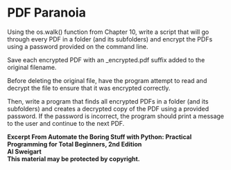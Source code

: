 
# PDF Paranoia

Using the os.walk() function from Chapter 10, write a script that will go through every PDF in a folder (and its subfolders) and encrypt the PDFs using a password provided on the command line. 

Save each encrypted PDF with an _encrypted.pdf suffix added to the original filename. 

Before deleting the original file, have the program attempt to read and decrypt the file to ensure that it was encrypted correctly.

Then, write a program that finds all encrypted PDFs in a folder (and its subfolders) and creates a decrypted copy of the PDF using a provided password. If the password is incorrect, the program should print a message to the user and continue to the next PDF.

**Excerpt From Automate the Boring Stuff with Python: Practical Programming for Total Beginners, 2nd Edition  
Al Sweigart  
This material may be protected by copyright.**